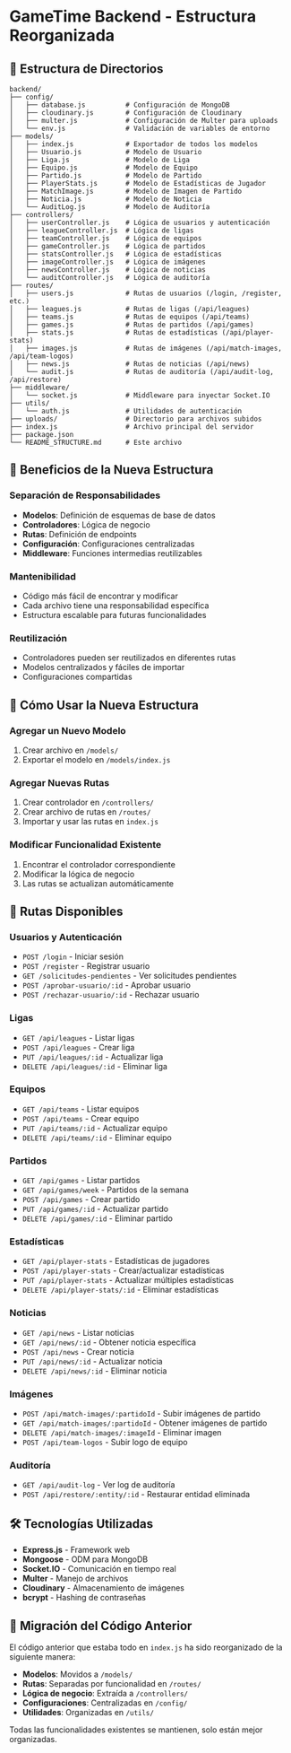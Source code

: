 # GameTime Backend - Estructura Reorganizada

## 📁 Estructura de Directorios

```
backend/
├── config/
│   ├── database.js          # Configuración de MongoDB
│   ├── cloudinary.js        # Configuración de Cloudinary
│   ├── multer.js            # Configuración de Multer para uploads
│   └── env.js               # Validación de variables de entorno
├── models/
│   ├── index.js             # Exportador de todos los modelos
│   ├── Usuario.js           # Modelo de Usuario
│   ├── Liga.js              # Modelo de Liga
│   ├── Equipo.js            # Modelo de Equipo
│   ├── Partido.js           # Modelo de Partido
│   ├── PlayerStats.js       # Modelo de Estadísticas de Jugador
│   ├── MatchImage.js        # Modelo de Imagen de Partido
│   ├── Noticia.js           # Modelo de Noticia
│   └── AuditLog.js          # Modelo de Auditoría
├── controllers/
│   ├── userController.js    # Lógica de usuarios y autenticación
│   ├── leagueController.js  # Lógica de ligas
│   ├── teamController.js    # Lógica de equipos
│   ├── gameController.js    # Lógica de partidos
│   ├── statsController.js   # Lógica de estadísticas
│   ├── imageController.js   # Lógica de imágenes
│   ├── newsController.js    # Lógica de noticias
│   └── auditController.js   # Lógica de auditoría
├── routes/
│   ├── users.js             # Rutas de usuarios (/login, /register, etc.)
│   ├── leagues.js           # Rutas de ligas (/api/leagues)
│   ├── teams.js             # Rutas de equipos (/api/teams)
│   ├── games.js             # Rutas de partidos (/api/games)
│   ├── stats.js             # Rutas de estadísticas (/api/player-stats)
│   ├── images.js            # Rutas de imágenes (/api/match-images, /api/team-logos)
│   ├── news.js              # Rutas de noticias (/api/news)
│   └── audit.js             # Rutas de auditoría (/api/audit-log, /api/restore)
├── middleware/
│   └── socket.js            # Middleware para inyectar Socket.IO
├── utils/
│   └── auth.js              # Utilidades de autenticación
├── uploads/                 # Directorio para archivos subidos
├── index.js                 # Archivo principal del servidor
├── package.json
└── README_STRUCTURE.md      # Este archivo
```

## 🚀 Beneficios de la Nueva Estructura

### **Separación de Responsabilidades**
- **Modelos**: Definición de esquemas de base de datos
- **Controladores**: Lógica de negocio
- **Rutas**: Definición de endpoints
- **Configuración**: Configuraciones centralizadas
- **Middleware**: Funciones intermedias reutilizables

### **Mantenibilidad**
- Código más fácil de encontrar y modificar
- Cada archivo tiene una responsabilidad específica
- Estructura escalable para futuras funcionalidades

### **Reutilización**
- Controladores pueden ser reutilizados en diferentes rutas
- Modelos centralizados y fáciles de importar
- Configuraciones compartidas

## 🔧 Cómo Usar la Nueva Estructura

### **Agregar un Nuevo Modelo**
1. Crear archivo en `/models/`
2. Exportar el modelo en `/models/index.js`

### **Agregar Nuevas Rutas**
1. Crear controlador en `/controllers/`
2. Crear archivo de rutas en `/routes/`
3. Importar y usar las rutas en `index.js`

### **Modificar Funcionalidad Existente**
1. Encontrar el controlador correspondiente
2. Modificar la lógica de negocio
3. Las rutas se actualizan automáticamente

## 📝 Rutas Disponibles

### **Usuarios y Autenticación**
- `POST /login` - Iniciar sesión
- `POST /register` - Registrar usuario
- `GET /solicitudes-pendientes` - Ver solicitudes pendientes
- `POST /aprobar-usuario/:id` - Aprobar usuario
- `POST /rechazar-usuario/:id` - Rechazar usuario

### **Ligas**
- `GET /api/leagues` - Listar ligas
- `POST /api/leagues` - Crear liga
- `PUT /api/leagues/:id` - Actualizar liga
- `DELETE /api/leagues/:id` - Eliminar liga

### **Equipos**
- `GET /api/teams` - Listar equipos
- `POST /api/teams` - Crear equipo
- `PUT /api/teams/:id` - Actualizar equipo
- `DELETE /api/teams/:id` - Eliminar equipo

### **Partidos**
- `GET /api/games` - Listar partidos
- `GET /api/games/week` - Partidos de la semana
- `POST /api/games` - Crear partido
- `PUT /api/games/:id` - Actualizar partido
- `DELETE /api/games/:id` - Eliminar partido

### **Estadísticas**
- `GET /api/player-stats` - Estadísticas de jugadores
- `POST /api/player-stats` - Crear/actualizar estadísticas
- `PUT /api/player-stats` - Actualizar múltiples estadísticas
- `DELETE /api/player-stats/:id` - Eliminar estadísticas

### **Noticias**
- `GET /api/news` - Listar noticias
- `GET /api/news/:id` - Obtener noticia específica
- `POST /api/news` - Crear noticia
- `PUT /api/news/:id` - Actualizar noticia
- `DELETE /api/news/:id` - Eliminar noticia

### **Imágenes**
- `POST /api/match-images/:partidoId` - Subir imágenes de partido
- `GET /api/match-images/:partidoId` - Obtener imágenes de partido
- `DELETE /api/match-images/:imageId` - Eliminar imagen
- `POST /api/team-logos` - Subir logo de equipo

### **Auditoría**
- `GET /api/audit-log` - Ver log de auditoría
- `POST /api/restore/:entity/:id` - Restaurar entidad eliminada

## 🛠️ Tecnologías Utilizadas

- **Express.js** - Framework web
- **Mongoose** - ODM para MongoDB
- **Socket.IO** - Comunicación en tiempo real
- **Multer** - Manejo de archivos
- **Cloudinary** - Almacenamiento de imágenes
- **bcrypt** - Hashing de contraseñas

## 🔄 Migración del Código Anterior

El código anterior que estaba todo en `index.js` ha sido reorganizado de la siguiente manera:

- **Modelos**: Movidos a `/models/`
- **Rutas**: Separadas por funcionalidad en `/routes/`
- **Lógica de negocio**: Extraída a `/controllers/`
- **Configuraciones**: Centralizadas en `/config/`
- **Utilidades**: Organizadas en `/utils/`

Todas las funcionalidades existentes se mantienen, solo están mejor organizadas.
